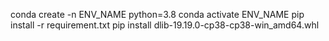 conda create -n ENV_NAME python=3.8
conda activate ENV_NAME
pip install -r requirement.txt
pip install dlib-19.19.0-cp38-cp38-win_amd64.whl
